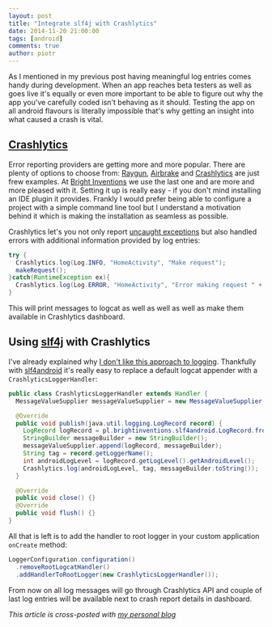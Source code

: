 ```yaml
---
layout: post
title: "Integrate slf4j with Crashlytics"
date: 2014-11-20 21:00:00
tags: [android]
comments: true
author: piotr
---
```


As I mentioned in my previous post having meaningful log entries comes handy during development. When an app reaches beta testers as well as goes live it's equally or even more important to be able to figure out why the app you've carefully coded isn't behaving as it should. Testing the app on all android flavours is literally impossible that's why getting an insight into what caused a crash is vital.

## [Crashlytics](https://dev.twitter.com/products/crashlytics)

Error reporting providers are getting more and more popular. There are plenty of options to choose from: [Raygun](https://raygun.io/), [Airbrake](https://airbrake.io/) and [Crashlytics](https://dev.twitter.com/products/crashlytics) are just frew examples. At [Bright Inventions](http://brightinventions.pl/) we use the last one and are more and more pleased with it. Setting it up is really easy - if you don't mind installing an IDE plugin it provides. Frankly I would prefer being able to configure a project with a simple command line tool but I understand a motivation behind it which is making the installation as seamless as possible.

Crashlytics let's you not only report [uncaught exceptions](http://developer.android.com/reference/java/lang/Thread.html#setDefaultUncaughtExceptionHandler(java.lang.Thread.UncaughtExceptionHandler)) but also handled errors with additional information provided by log entries:

```java
try {
  Crashlytics.log(Log.INFO, "HomeActivity", "Make request");
  makeRequest();
}catch(RuntimeException ex){
  Crashlytics.log(Log.ERROR, "HomeActivity", "Error making request " + ex);
}
```

This will print messages to logcat as well as well as well as make them available in Crashlytics dashboard.

## Using [slf4j](https://github.com/bright/slf4android) with Crashlytics

I've already explained why [I don't like this approach to logging](/introducing-slf4android/). Thankfully with [slf4android](https://github.com/bright/slf4android) it's really easy to replace a default logcat appender with a `CrashlyticsLoggerHandler`:

```java
public class CrashlyticsLoggerHandler extends Handler {
  MessageValueSupplier messageValueSupplier = new MessageValueSupplier();

  @Override
  public void publish(java.util.logging.LogRecord record) {
    LogRecord logRecord = pl.brightinventions.slf4android.LogRecord.fromRecord(record);
    StringBuilder messageBuilder = new StringBuilder();
    messageValueSupplier.append(logRecord, messageBuilder);
    String tag = record.getLoggerName();
    int androidLogLevel = logRecord.getLogLevel().getAndroidLevel();
    Crashlytics.log(androidLogLevel, tag, messageBuilder.toString());
  }

  @Override
  public void close() {}
  @Override
  public void flush() {}
}
```

All that is left is to add the handler to root logger in your custom application `onCreate` method:

```java
LoggerConfiguration.configuration()
  .removeRootLogcatHandler()
  .addHandlerToRootLogger(new CrashlyticsLoggerHandler());
```

From now on all log messages will go through Crashlytics API and couple of last log entries will be available next to crash report details in dashboard.


*This article is cross-posted with [my personal blog](https://miensol.pl)*
